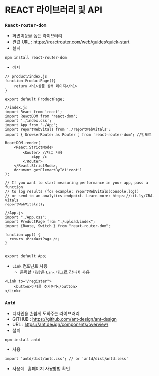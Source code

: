 # REACT 라이브러리 및 API 

### ```React-router-dom```
- 화면이동을 돕는 라이브러리
- 관련 URL : https://reactrouter.com/web/guides/quick-start
- 설치

```
npm install react-router-dom
```

- 예제
```
// product/index.js
function ProductPage(){
    return <h1>상품 상세 페이지</h1>
}

export default ProductPage;
```
```
//index.js
import React from 'react';
import ReactDOM from 'react-dom';
import './index.css';
import App from './App';
import reportWebVitals from './reportWebVitals';
import { BrowserRouter as Router } from 'react-router-dom'; //임포트

ReactDOM.render(
    <React.StrictMode>
        <Router> //태그 사용
            <App />
        </Router>
    </React.StrictMode>,
    document.getElementById('root')
);

// If you want to start measuring performance in your app, pass a function
// to log results (for example: reportWebVitals(console.log))
// or send to an analytics endpoint. Learn more: https://bit.ly/CRA-vitals
reportWebVitals();
```


```
//App.js
import "./App.css";
import ProductPage from "./upload/index";
import {Route, Switch } from "react-router-dom";

function App() {
  return <ProductPage />;
}


export default App;
```

- ```Link``` 컴포넌트 사용
  - 클릭할 대상을 ```Link``` 태그로 감싸서 사용

```
<Link to="/register">
    <button>아티클 추가하기</button>
</Link>
```

### ```Antd```
- 디자인을 손쉽게 도와주는 라이브러리
- GITHUB : https://github.com/ant-design/ant-design
- URL : https://ant.design/components/overview/
- 설치
```
npm install antd
```
- 사용

```
import 'antd/dist/antd.css'; // or 'antd/dist/antd.less'
```
- 사용예 : 홈페이지 사용방법 확인



